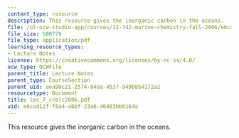 ```yaml
---
content_type: resource
description: This resource gives the inorganic carbon in the oceans.
file: /ol-ocw-studio-app/courses/12-742-marine-chemistry-fall-2006/e6cad12ff6a4a6bf23a646483bb6164a_lec_7_crblc2006.pdf
file_size: 580779
file_type: application/pdf
learning_resource_types:
- Lecture Notes
license: https://creativecommons.org/licenses/by-nc-sa/4.0/
ocw_type: OCWFile
parent_title: Lecture Notes
parent_type: CourseSection
parent_uid: aea90c21-2574-04ea-4537-949b854172a2
resourcetype: Document
title: lec_7_crblc2006.pdf
uid: e6cad12f-f6a4-a6bf-23a6-46483bb6164a
---
```

This resource gives the inorganic carbon in the oceans.